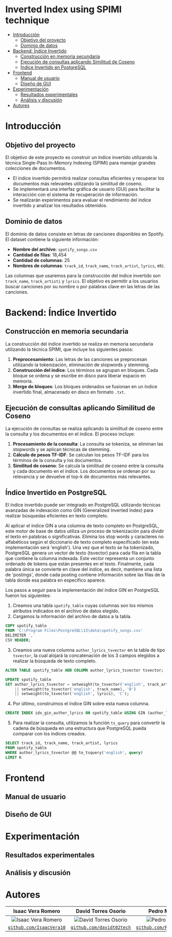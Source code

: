 # Inverted Index using SPIMI technique
- [Introducción](#introducción)
    - [Objetivo del proyecto](#objetivo-del-proyecto)
    - [Dominio de datos](#dominio-de-datos)
- [Backend: Índice Invertido](#backend-índice-invertido)
    - [Construcción en memoria secundaria](#construcción-en-memoria-secundaria)
    - [Ejecución de consultas aplicando Similitud de Coseno](#ejecución-de-consultas-aplicando-similitud-de-coseno)
    - [Índice Invertido en PostgreSQL](#índice-invertido-en-postgresql)
- [Frontend](#frontend)
    - [Manual de usuario](#manual-de-usuario)
    - [Diseño de GUI](#diseño-de-gui)
- [Experimentación](#experimentación)
    - [Resultados experimentales](#resultados-experimentales)
    - [Análisis y discusión](#análisis-y-discusión)
- [Autores](#autores)


# Introducción
## Objetivo del proyecto
El objetivo de este proyecto es construir un índice invertido utilizando la técnica Single-Pass In-Memory Indexing (SPIMI) para manejar grandes colecciones de documentos. 
 - El índice invertido permitirá realizar consultas eficientes y recuperar los documentos más relevantes utilizando la similitud de coseno. 
 - Se implementará una interfaz gráfica de usuario (GUI) para facilitar la interacción con el sistema de recuperación de información. 
 - Se realizarán experimentos para evaluar el rendimiento del índice invertido y analizar los resultados obtenidos.
## Dominio de datos
El dominio de datos consiste en letras de canciones disponibles en Spotify. El dataset contiene la siguiente información:
- **Nombre del archivo**: `spotify_songs.csv`
- **Cantidad de filas**: 18,454
- **Cantidad de columnas**: 25
- **Nombres de columnas**: `track_id`, `track_name`, `track_artist`, `lyrics`, etc.

Las columnas que usaremos para la construcción del índice invertido son `track_name`, `track_artisti` y `lyrics`. El objetivo es permitir a los usuarios buscar canciones por su nombre o por palabras clave en las letras de las canciones.


# Backend: Índice Invertido
## Construcción en memoria secundaria
La construcción del índice invertido se realiza en memoria secundaria utilizando la técnica SPIMI, que incluye los siguientes pasos:

1. **Preprocesamiento**: Las letras de las canciones se preprocesan utilizando la tokenización, eliminación de stopwords y stemming.
2. **Construcción del índice**: Los términos se agrupan en bloques. Cada bloque se ordena y se escribe en disco para liberar espacio en memoria.
3. **Merge de bloques**: Los bloques ordenados se fusionan en un índice invertido final, almacenado en disco en formato `.txt`.

## Ejecución de consultas aplicando Similitud de Coseno
La ejecución de consultas se realiza aplicando la similitud de coseno entre la consulta y los documentos en el índice. El proceso incluye:

1. **Procesamiento de la consulta**: La consulta se tokeniza, se eliminan las stopwords y se aplican técnicas de stemming.
2. **Cálculo de pesos TF-IDF**: Se calculan los pesos TF-IDF para los términos de la consulta y los documentos.
3. **Similitud de coseno**: Se calcula la similitud de coseno entre la consulta y cada documento en el índice. Los documentos se ordenan por su relevancia y se devuelve el top-k de documentos más relevantes.

## Índice Invertido en PostgreSQL
El índice invertido puede ser integrado en PostgreSQL utilizando técnicas avanzadas de indexación como GIN (Generalized Inverted Index) para realizar búsquedas eficientes en texto completo.

Al aplicar el índice GIN a una columna de texto completo en PostgreSQL, este motor de base de datos utiliza un proceso de tokenización para dividir el texto en palabras o significativas. Elimina los stop words y caracteres no alfabéticos según el diccionario de texto completo especificado (en esta implementación será 'english'). Una vez que el texto se ha tokenizado, PostgreSQL genera un vector de texto (tsvector) para cada fila en la tabla que contiene la columna indexada. Este vector representa un conjunto ordenado de tokens que están presentes en el texto. Finalmente, cada palabra única se convierte en clave del índice, es decir, mantiene una lista de 'postings', donde cada posting contiene información sobre las filas de la tabla donde esa palabra en específico aparece.

Los pasos a seguir para la implementación del índice GIN en PostgreSQL fueron los siguientes:

1. Creamos una tabla `spotify_table` cuyas columnas son los mismos atributos indicados en el archivo de datos elegido.
2. Cargamos la información del archivo de datos a la tabla.
   
```sql
COPY spotify_table
FROM 'C:\Program Files\PostgreSQL\13\data\spotify_songs.csv'
DELIMITER ','
CSV HEADER;
```
3. Creamos una nueva columna `author_lyrics_tsvector` en la tabla de tipo `tsvector`, la cual alojará la concatenación de los 3 campos elegidos a realizar la búsqueda de texto completo.
```sql
ALTER TABLE spotify_table ADD COLUMN author_lyrics_tsvector tsvector;
```
```sql
UPDATE spotify_table 
SET author_lyrics_tsvector = setweight(to_tsvector('english', track_artist), 'A') 
	|| setweight(to_tsvector('english', track_name), 'B') 
	|| setweight(to_tsvector('english', lyrics), 'C');
```

4. Por último, construimos el índice GIN sobre esta nueva columna.
```sql
CREATE INDEX idx_gin_author_lyrics ON spotify_table USING GIN (author_lyrics_tsvector);
```
5. Para realizar la consulta, utilizamos la función `ts_query` para convertir la cadena de búsqueda en una estructura que PostgreSQL pueda comparar con los índices creados.
```sql
SELECT track_id, track_name, track_artist, lyrics
FROM spotify_table
WHERE author_lyrics_tsvector @@ to_tsquery('english', query)
LIMIT K
```

# Frontend
## Manual de usuario
## Diseño de GUI

# Experimentación
## Resultados experimentales
## Análisis y discusión



# Autores

|                     **Isaac Vera Romero**                   |                                 **David Torres Osorio**                                 |                       **Pedro Mori**                     |  **Leonardo Candio** |   **Esteban Vasquez**  |
|:----------------------------------------------------------------------------------:|:-----------------------------------------------------------------------------------:|:-----------------------------------------------------------------------------------:|:-----------------------------------------------------------------------------------:|:----:|
|           ![Isaac Vera Romero](https://avatars.githubusercontent.com/u/67709665?v=4)            |      ![David Torres Osorio](https://avatars.githubusercontent.com/u/63759366?v=4)       |              ![Pedro Mori](https://avatars.githubusercontent.com/u/82919499?v=4)              | ![Leonardo Candio](https://avatars.githubusercontent.com/u/75516714?v=4) | ![Esteban Vasquez](https://avatars.githubusercontent.com/u/41312479?v=4) |                                             
| <a href="https://github.com/IsaacVera10" target="_blank">`github.com/IsaacVera10`</a> | <a href="https://github.com/davidt02tech" target="_blank">`github.com/davidt02tech`</a> | <a href="https://github.com/PedroMO11" target="_blank">`github.com/PedroMO11`</a> | <a href="https://github.com/leonardocandio" target="_blank">`github.com/leonardocandio`</a>|<a href="https://github.com/MuchSquid" target="_blank">`github.com/MuchSquid`</a>|

